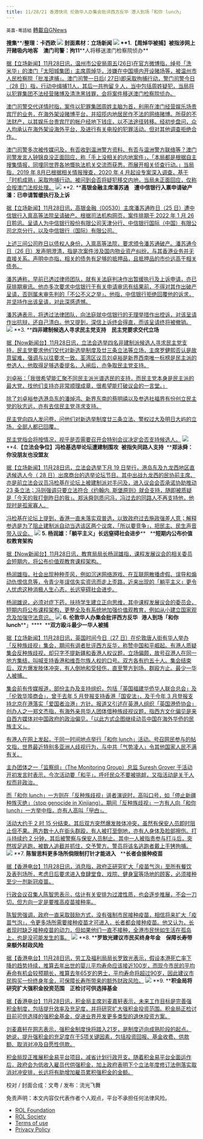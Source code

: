 ```yaml
---
title: 11/28/21 香港快讯 伦敦华人办集会批评西方反华 港人到场「和你 lunch」
---
```

`英喜-粵語組` [轉載自GNews](https://gnews.org/zh-hans/1703278/)

**搜集****/****整理：卡西欧**
![](https://assets.gnews.org/wp-content/uploads/2021/11/1128fenmian.jpg)
封面素材：立场新闻
![](https://assets.gnews.org/wp-content/uploads/2021/11/Screen-Shot-2021-11-28-at-10.01.22-AM.png)
**1.****【周焯华被捕】被指涉网上开赌吸内地客　澳门司警：拘****11****人将移送澳门检察院侦办**

[据【立场新闻】11月28日讯，温州市公安局周五(26日)在官方微博指，绰号「洗米华」的澳门「太阳城集团」主席周焯华，涉嫌在中国境内开设赌场等，被温州市人民检察院「批准逮捕」。澳门司警一日后( 27日)即采取拘捕行动，警门司警今日（28 日）指，行动中缉捕11人，其后一共拘留 9 人，当中包括周姓疑犯，当局将以犯罪集团不法经营赌博及清洗黑钱罪，会将案件移送澳门检察院侦办。](https://www.thestandnews.com/society/周焯華被捕被指涉網上開賭吸內地客-澳門司警拘11人將移送澳門檢察院偵辦)

[澳门司警交代详情时指，案件以犯罪集团周姓主脑为首，利用在澳门经营娱乐场贵宾厅的业务，在海外架设赌博平台，并招揽内地居民作不法的网络赌博。所获的不法财产，以其娱乐台贵宾厅的帐户经地下钱庄，以不法途径转移。经初步盘问，众人均承认在海外架设海外平台，及进行有关电投的犯罪活动。但对其他调查拒绝合作。](https://www.thestandnews.com/society/周焯華被捕被指涉網上開賭吸內地客-澳門司警拘11人將移送澳門檢察院偵辦)

[澳门司警多次被传媒问及，有否收到温洲警方资料、有否与温洲警方联络等？澳门司警发言人钟锦良没正面回应，称「手上没相关的内地案件」，「本局都是根据自主搜集情报，同埋同世界各地慨执法机关交流而获悉，而展开相关侦查行动。」当局指，2019 年 8月已根据相关情报搜查，2020 年 4 月起设专案深入调查，基于「时机成熟」采取拘捕行动。被问到会否将疑犯移交内地，当局未正面回应，仅称会按澳门法规处理。](https://www.thestandnews.com/society/周焯華被捕被指涉網上開賭吸內地客-澳門司警拘11人將移送澳門檢察院偵辦)
![](https://assets.gnews.org/wp-content/uploads/2021/11/Screen-Shot-2021-11-28-at-10.01.31-AM.png)
**2. ****高银金融主席潘苏通　遭中信银行入禀申请破产　潘：已申请暂缓执行及上诉**

[据【立场新闻】11月28日讯，高银金融（00530）主席潘苏通昨日（25 日）遭中信银行入禀高等法院呈请破产。根据司法机构网页，案件排期于 2022 年 1 月 26 日聆讯。呈请人为中信银行股份有限公司天津分行、中信银行国际（中国）有限公司北京分行，以及中信银行（国际）有限公司。](https://www.thestandnews.com/court/ab_高銀金融主席潘蘇通-遭中信銀行入稟申請破產-潘已申請暫緩執行及上訴)

[上述三间公司昨日以债权人身份，入禀高等法院，要求颁令潘苏通破产。潘苏通今日（26 日）发声明澄清，指是次案件涉及国内物业资产纠纷，与其香港业务并无直接关系。声明中亦指，相关的债务有足够的抵押品，且抵押品的市价远高于相关债务。](https://www.thestandnews.com/court/ab_高銀金融主席潘蘇通-遭中信銀行入稟申請破產-潘已申請暫緩執行及上訴)

[潘苏通称，早前已透过律师团队，就有关法庭判决作出暂缓执行及上诉申请，亦已获排期审讯。他亦多次要求中信银行于有关申请审讯有结果前，不得对其作出破产呈请，否则属未审先判的「不公不义之举」。他指，中信银行拒绝回覆他的诉求，并坚持作出该呈请，对此深感遗憾。](https://www.thestandnews.com/court/ab_高銀金融主席潘蘇通-遭中信銀行入稟申請破產-潘已申請暫緩執行及上訴)

[潘苏通表示，将透过法律团队，向法庭就中信银行的无理举措作出控诉，对该呈请作出抗辩，还自己清白。他又提到，深信上诉终会得直，而该呈请终将被撤销。](https://www.thestandnews.com/court/ab_高銀金融主席潘蘇通-遭中信銀行入稟申請破產-潘已申請暫緩執行及上訴)
![](https://assets.gnews.org/wp-content/uploads/2021/11/Screen-Shot-2021-11-28-at-10.01.40-AM.png)
**3. ****四非建制候选人寻求民主党支持　民主党要求交代立场**

[据【Now新闻台】11月28日讯，立法会选举四名非建制派候选人寻求民主党支持，民主党要求他们交代对新选举制度及廿三条立法等立场，主席罗健熙否认是故意留难，强调与以往要求一致。荃湾区议员刘卓裕是新界西南唯一标榜是民主派的参选人，他取得足够选委提名，入闸后，亦争取民主党支持。](https://news.now.com/home/local/player?newsId=458128)

[刘卓裕：「我很希望能汇聚不同民主派光谱选民的支持，而民主党本身是民主派的最大党，找他们支持亦非常顺理成章，很希望能打破议会的一言堂。」](https://news.now.com/home/local/player?newsId=458128)

[除了刘卓裕参选港岛东的潘焯鸿、新界东南的蔡明禧以及参选社福界有份创立民主党的狄志远，亦有去信民主党寻求支持。](https://news.now.com/home/local/player?newsId=458128)

[民主党向四人发问卷，问他们对新选举制度廿三条立法、警权过大及明日大屿的立场，全部人都已回覆。](https://news.now.com/home/local/player?newsId=458128)

[民主党指会将按情况，视乎是否需要召开会特别会议决定会否支持候选人。](https://news.now.com/home/local/player?newsId=458128)
![](https://assets.gnews.org/wp-content/uploads/2021/11/Screen-Shot-2021-11-28-at-10.01.48-AM.png)
**4.****【立法会争位】冯检基选举论坛遭建制围攻****  ****被指失同路人支持****  ****郑泳舜：你没朋友也没盟友**

[据【立场新闻】11月28日讯，立法会选举下月 19 日举行，港岛东及九龙西地区直选候选人今（ 28 日）出席商台的选举论坛节目。其中出战九龙西的民协前主席、亦是前立法会议员冯检基在论坛上被建制派对手问及，进入议会会否承诺协助推动 23 条立法；冯则强调只要立法符合《约翰内. 斯堡原则》就会支持，随即被质疑是「今天的我打倒昨日的我」。郑泳舜则质问冯，冯过去的同路人不再支持他，他现时是孤家寡人。](https://www.thestandnews.com/politics/立法會爭位馮檢基選舉論壇遭建制圍攻-被指失同路人支持-鄭泳舜你冇朋友冇盟友)

[冯检基在论坛上提到，香港一直未落实双普选，以致政府过去施政强差人意；解释参选是为了阻止建制派自动当选该区两个议席，「所以要竞争」，把民主、民生声音带入议会。](https://www.thestandnews.com/politics/立法會爭位馮檢基選舉論壇遭建制圍攻-被指失同路人支持-鄭泳舜你冇朋友冇盟友)
![](https://assets.gnews.org/wp-content/uploads/2021/11/Screen-Shot-2021-11-28-at-10.01.57-AM.png)
**5. ****杨润雄：「躺平主义」长****远窒碍社会进步****   ****短期内公布价值权教育架构**

[据【Now新闻台】11月28日讯，教育局局长杨润雄指，课程发展议会的相关委员会短期内，将公布价值观教育课程架构。](https://news.now.com/home/local/player?newsId=458162)

[杨润雄指，社会出现种种歪风，例如沉迷网络游戏、在互联网散播虚假、误导和煽动仇恨信息等，令青少年误信失实资讯而走上歪路，近来出现的「躺平主义」更令人忧虑这种消极人生心态，长远窒碍社会进步。](https://news.now.com/home/local/player?newsId=458162)

[杨润雄说，必须对症下药，扶持学生建立正向思维，其中课程发展议会的委员会，短期内将公布课程架构，更整全及有系统地加强价值观教育，例如从小建立国家观念及加强守法意识。](https://news.now.com/home/local/player?newsId=458162)
![](https://assets.gnews.org/wp-content/uploads/2021/11/Screen-Shot-2021-11-28-at-10.02.06-AM.png)
**6. ****伦敦华人办集会批评西方反华****   ****港人到场「和你**** lunch****」****  ****双方殴斗最少一华人被捕**

[据【立场新闻】11月28日讯，英国时间今日（27 日）在伦敦唐人街有华人举办「反种族歧视」集会，期间有讲者批评西方反华，称赞中国和平崛起。有港人质疑集会反种族歧视，却只字不提新疆和香港人权议题，立场偏颇，故号召港人在同一地方集结，叫喊支持香港和维吾尔族人权的口号。双方各有约五十人。集会结束后，双方爆发肢体冲突，有人倒地和受轻伤，直至警方到场，群殴方止。最少一华人被捕。](https://www.thestandnews.com/international/倫敦華人辦集會批評西方反華-港人到場和你-lunch-雙方毆鬥最少一華人被捕)

[集会前有传媒报道，部份主办及支持组织，包括「英国福建华侨华人联合总会」及「伦敦华埠商会」，曾于去年 5 月登报支持香港「国安法」，及于今年 3 月登报支持北京在港落实「爱国者治港」方针。报道又引述在英港人组织「英国港侨协会」创办人之一郑文杰指，有海外亲共华人团体借种族歧视议题，指西方文化偏见是来自西方媒体对中国政府的政治偏见，「以此方式企图继续动员中国在海外华侨的民族主义」。](https://www.thestandnews.com/international/倫敦華人辦集會批評西方反華-港人到場和你-lunch-雙方毆鬥最少一華人被捕)

[有港人在网上发起，于同一时间地点举行「和你 lunch」活动。号召网民参与的帖文指，世界最近特别多亚洲人歧视行为，与中共「气势凌人」令其他国家人民不满有关。](https://www.thestandnews.com/international/倫敦華人辦集會批評西方反華-港人到場和你-lunch-雙方毆鬥最少一華人被捕)

[主办团体之一「监察组」（The Monitoring Group）总监 Suresh Grover 于活动开初发言时表示，今次活动要「和平」，呼吁民众不要被挑衅，又指活动是关于人权而非政治。](https://www.thestandnews.com/international/倫敦華人辦集會批評西方反華-港人到場和你-lunch-雙方毆鬥最少一華人被捕)

[而「和你 lunch」一方则在「反种族歧视」讲者演说时，高叫口号，如「停止新疆种族灭绝」（stop genocide in Xinjiang）。期间「反种族歧视」一方有人向「和你 lunch」一方举中指，亦有人高叫「曱甴」。](https://www.thestandnews.com/international/倫敦華人辦集會批評西方反華-港人到場和你-lunch-雙方毆鬥最少一華人被捕)

[活动大约于 2 时 15 分结束。其后双方突然爆发肢体冲突，虽然有保安人员即时阻止但不果。两方数十人在街头群殴，有人被打至倒地，亦有人身体及脸部擦伤。打斗持续约 2 分钟，其后被警察与保安人员制止。其中一人被指责参与打斗后，突然拔足逃跑，被数人追截并抓住，交予警方。警员将该名逃跑者戴上手铐拘捕。](https://www.thestandnews.com/international/倫敦華人辦集會批評西方反華-港人到場和你-lunch-雙方毆鬥最少一華人被捕)
![](https://assets.gnews.org/wp-content/uploads/2021/11/Screen-Shot-2021-11-28-at-10.02.19-AM.png)
**7. ****陈智思料更多场所倘限制打针才能进入****   ****长者会接种疫苗**

[据【香港电台】11月28日讯，消息指，政府正研究扩大「疫苗气泡」至所有餐饮及表列场所，考虑日后要求进入食肆堂食、戏院、健身室等场地的顾客，必须接种至少一剂新冠疫苗。](https://news.rthk.hk/rthk/ch/component/k2/1621778-20211128.htm)

[行政会议召集人陈智思表示，估计有关安排为过渡性质，也会逐步推展，不会一刀切，但方向一定是要推高疫苗接种率。](https://news.rthk.hk/rthk/ch/component/k2/1621778-20211128.htm)

[陈智思强调，政府一直采取鼓励方式，没有强制市民接种疫苗，相信将来扩大「疫苗气泡」，令更多场所需要接种疫苗才可进入，长者都会接种疫苗。他又认为，长者现时缺乏接种疫苗的动力，但如果他们一直不接种，全港市民恍如生活在孤岛上，也是没可能发生的事。](https://news.rthk.hk/rthk/ch/component/k2/1621778-20211128.htm)
![](https://assets.gnews.org/wp-content/uploads/2021/11/Screen-Shot-2021-11-28-at-10.02.29-AM.png)
**8. ****罗致光建议市民买终身年金　保障长寿带来额外财政风险**

[据【香港电台】11月28日讯，劳工及福利局局长罗致光表示，假设本港死亡率下降的趋势持续，推算去年出世的婴儿平均寿命应该接近100岁，而现今市民的平均寿命有机会较预期长，推算去年65岁的男士，平均寿命将超过90岁，因此建议市民购买一份终身年金，可保障长寿所带来的额外财政风险。](https://news.rthk.hk/rthk/ch/component/k2/1621766-20211128.htm)
![](https://assets.gnews.org/wp-content/uploads/2021/11/Screen-Shot-2021-11-28-at-10.02.37-AM.png)
**9. ****积金局将研究扩大强积金投资范围　正检讨可供选择基金**

[据【香港电台】11月28日讯，积金局主席刘麦嘉轩表示，未来工作目标是完善强积金制度，包括提升效率及充足度，并将研究扩大强积金投资范围。积金局正检讨目前可供选择的强积金基金，促进业界开发更多类型的退休投资方案。](https://news.rthk.hk/rthk/ch/component/k2/1621761-20211128.htm)

[刘麦嘉轩在网志表示，强积金制度快将踏入21岁，是制度迈向成熟阶段的起点。她说，提升强积金的充足度在于5项关键因素，包括投资回报、基金收费、供款额、取消对冲及自愿性供款。](https://news.rthk.hk/rthk/ch/component/k2/1621761-20211128.htm)

[积金局现正推展积金易平台项目，减省计划行政开支。随着积金易平台全面运作后，政府会为低收入雇员代供强积金，加上政府表明下个立法年度修订法例落实取消对冲安排，长远将有助增加雇员累积强积金的金额。](https://news.rthk.hk/rthk/ch/component/k2/1621761-20211128.htm)

校对 / 封面合成：文粤 / 发布：流光飞舞

 

免责声明：本文内容仅代表作者个人观点，平台不承担任何法律风险。

- [ROL Foundation](https://rolfoundation.org/)
- [ROL Society](https://rolsociety.org/)
- [Terms of use](https://gnews.org/terms-of-use-3/)
- [Privacy Policy](https://gnews.org/privacy-policy/)
